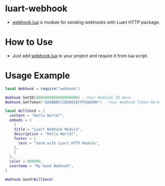 # luart-webhook
- [webhook.lua](https://github.com/zeykatecool/luart-webhook/blob/main/webhook.lua) is module for sending webhooks with Luart HTTP package.

# How to Use
- Just add [webhook.lua](https://github.com/zeykatecool/luart-webhook/blob/main/webhook.lua) to your project and require it from lua script.

# Usage Example
```lua
local Webhook = require("webhook")

Webhook.SetID(0000000000000000000) --Your Webhook ID Here
Webhook.SetToken("AAABBBCCCDDDEEEFFFGGGHHH") --Your Webhook Token Here

local WillSend = {
  content = "Hello World!",
  embeds = {
    {
    title = "Luart Webhook Module",
    description = "Hello World!",
    footer = {
      text = "Send with Luart HTTP Module",
    },
    }
  },
  color = 000000,
  username = "My Good Webhook",
}

Webhook.Send(WillSend)
```
